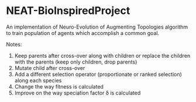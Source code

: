 # NEAT-BioInspiredProject
An implementation of Neuro-Evolution of Augmenting Topologies algorithm to train population of agents which accomplish a common goal.



Notes:

1. Keep parents after cross-over along with children or replace the children with the parents (keep only children, drop parents)
2. Mutate child after cross-over
3. Add a different selection operator (proportionate or ranked selection) along each species
4. Change the way fitness is calculated
5. Improve on the way speciation factor δ is calculated
